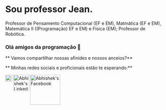 # Sou professor Jean.
Professor de Pensamento Computacional (EF e EM), Matmática (EF e EM), Matemática II ((Programação) EF e EM) e Física (EM); Professor de Robótica.

### Olá amigos da programação 👋

** Vamos compartilhar nossas afinides e nossos anceios?**

** Minhas redes sociais e proficionais estão te esperando:**

<a href="https://www.instagram.com/inferdes/">
  <img align="left" alt="Abhishek's Instagram" width="22px" src="https://raw.githubusercontent.com/hussainweb/hussainweb/main/icons/instagram.png" />
  </a>

<a href="https://www.linkedin.com/in/jean-carlos-inferdes-bb3852102/">
  <img align="left" alt="Abhishek's Linkedin" width="50px" src="https://tm.ibxk.com.br/2017/09/21/21125406877087.jpg?ims=1280x480" />
</a>

<a href="https://www.facebook.com/jeaninferdes/">
  <img align="left" alt="Abhishek's Facebook" width="95px" src="https://img.shields.io/badge/Facebook-1877F2?style=for-the-badge&logo=facebook&logoColor=white" />
</a>


<!--
**Inferdes/Inferdes** is a ✨ _special_ ✨ repository because its `README.md` (this file) appears on your GitHub profile.
